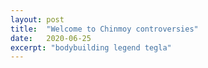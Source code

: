 ```yaml
---
layout: post
title:  "Welcome to Chinmoy controversies"
date:   2020-06-25
excerpt: "bodybuilding legend tegla"
---
```

